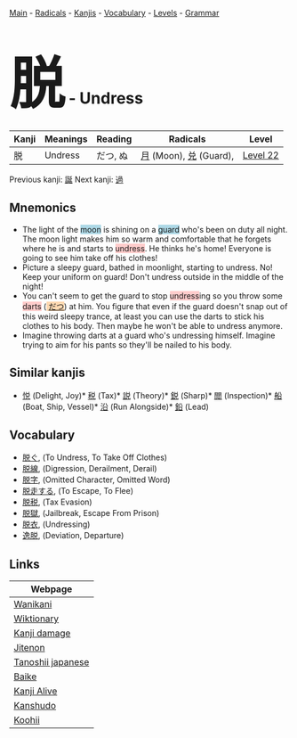 <style> bigfont {font-size: 100px}</style>
[Main](../index.md) -
[Radicals](../radicals.md) -
[Kanjis](../kanjis.md) -
[Vocabulary](../vocabulary.md) -
[Levels](../levels.md) -
[Grammar](../grammar.md)
# <bigfont> 脱</bigfont> - Undress 

| Kanji | Meanings | Reading | Radicals | Level |
| --- | --- | --- | --- | --- |
| 脱 | Undress | だつ, ぬ | [月](../radicals/月.md) (Moon), [兑](../radicals/兑.md) (Guard),  | [Level 22](../levels/wk_level22.md) |

Previous kanji: [誕](誕.md) Next kanji: [過](過.md) 

## Mnemonics
 * The light of the <span style="background-color:#ADD8E6"> moon</span> is shining on a <span style="background-color:#ADD8E6"> guard</span> who's been on duty all night. The moon light makes him so warm and comfortable that he forgets where he is and starts to <span style="background-color:#ffcccb"> undress</span>. He thinks he's home! Everyone is going to see him take off his clothes!
* Picture a sleepy guard, bathed in moonlight, starting to undress. No! Keep your uniform on guard! Don't undress outside in the middle of the night!
* You can't seem to get the guard to stop <span style="background-color:#ffcccb"> undress</span>ing so you throw some <span style="background-color:#ffcccb"> darts</span> (<span style="background-color:#fed8b1"> [だつ](https://jisho.org/search/だつ)</span>) at him. You figure that even if the guard doesn't snap out of this weird sleepy trance, at least you can use the darts to stick his clothes to his body. Then maybe he won't be able to undress anymore. 
* Imagine throwing darts at a guard who's undressing himself. Imagine trying to aim for his pants so they'll be nailed to his body.


## Similar kanjis
 * [悦](悦.md) (Delight, Joy)* [税](税.md) (Tax)* [説](説.md) (Theory)* [鋭](鋭.md) (Sharp)* [閲](閲.md) (Inspection)* [船](船.md) (Boat, Ship, Vessel)* [沿](沿.md) (Run Alongside)* [鉛](鉛.md) (Lead)


## Vocabulary
 * [脱ぐ](../vocabulary/脱.md), (To Undress, To Take Off Clothes)
* [脱線](../vocabulary/脱.md), (Digression, Derailment, Derail)
* [脱字](../vocabulary/脱.md), (Omitted Character, Omitted Word)
* [脱走する](../vocabulary/脱.md), (To Escape, To Flee)
* [脱税](../vocabulary/脱.md), (Tax Evasion)
* [脱獄](../vocabulary/脱.md), (Jailbreak, Escape From Prison)
* [脱衣](../vocabulary/脱.md), (Undressing)
* [逸脱](../vocabulary/脱.md), (Deviation, Departure)



## Links 

| Webpage |
| --- |
| [Wanikani          ](https://www.wanikani.com/kanji/脱) |
| [Wiktionary        ](https://en.wiktionary.org/wiki/脱) |
| [Kanji damage      ](http://www.kanjidamage.com/kanji/search?utf8=✓&q=脱) |
| [Jitenon           ](https://jitenon.com/kanji/脱) |
| [Tanoshii japanese ](https://www.tanoshiijapanese.com/dictionary/kanji.cfm?k=脱) |
| [Baike             ](https://baike.baidu.com/item/脱) |
| [Kanji Alive       ](https://app.kanjialive.com/脱) |
| [Kanshudo          ](https://www.kanshudo.com/searchmn?q=脱) |
| [Koohii            ](https://kanji.koohii.com/study/kanji/脱) |
